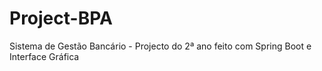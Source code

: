 # Project-BPA
Sistema de Gestão Bancário - Projecto do 2ª ano feito com Spring Boot e Interface Gráfica 
